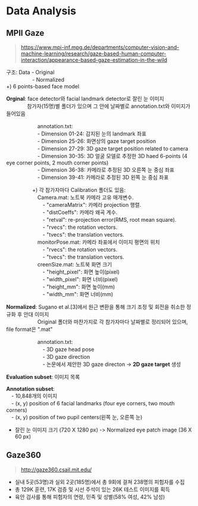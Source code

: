 # Data Analysis
## MPII Gaze
>https://www.mpi-inf.mpg.de/departments/computer-vision-and-machine-learning/research/gaze-based-human-computer-interaction/appearance-based-gaze-estimation-in-the-wild

구조: Data - Original<br>
　　　　　- Normalized<br>
+) 6 points-based face model

**Orginal**: face detector와 facial landmark detector로 잘린 눈 이미지<br>
　　　　참가자(15명)별 폴더가 있으며 그 안에 날짜별로 annotation.txt와 이미지가 들어있음<br>

　　　　　　annotation.txt:<br>
　　　　　　- Dimension 01-24: 감지된 눈의 landmark 좌표<br>
　　　　　　- Dimension 25-26: 화면상의 gaze target position<br>
　　　　　　- Dimension 27-29: 3D gaze target position related to camera<br>
　　　　　　- Dimension 30-35: 3D 얼굴 모델로 추정한 3D haed 6-points (4 eye corner points, 2 mouth corner points)<br>
　　　　　　- Dimension 36-38: 카메라로 추정된 3D 오른쪽 눈 중심 좌표<br>
　　　　　　- Dimension 39-41: 카메라로 추정된 3D 왼쪽 눈 중심 좌표<br>

　　　　　+) 각 참가자마다 Calibration 폴더도 있음:<br>
　　　　　　Camera.mat: 노트북 카메라 고유 매개변수.<br>
　　　　　　　- "cameraMatrix": 카메라 projection 행렬.<br>
　　　　　　　- "distCoeffs": 카메라 왜곡 계수.<br>
　　　　　　　- "retval": re-projection error(RMS, root mean square).<br>
　　　　　　　- "rvecs": the rotation vectors.<br>
　　　　　　　- "tvecs": the translation vectors.<br>
　　　　　　monitorPose.mat: 카메라 좌표에서 이미지 평면의 위치<br>
　　　　　　　- "rvecs": the rotation vectors.<br>
　　　　　　　- "tvecs": the translation vectors.<br>
　　　　　　creenSize.mat: 노트북 화면 크기<br>
　　　　　　　- "height_pixel": 화면 높이(pixel)<br>
　　　　　　　- "width_pixel": 화면 너비(pixel)<br>
　　　　　　　- "height_mm": 화면 높이(mm)<br>
　　　　　　　- "width_mm": 화면 너비(mm)<br>

**Normalized**: Sugano et al.[3]에서 원근 변환을 통해 크기 조정 및 회전을 취소한 정규화 후 안대 이미지<br>
　　　　　　Original 폴더와 마찬가지로 각 참가자마다 날짜별로 정리되어 있으며, file format은 ".mat"<br>

　　　　　　annotation.txt:<br>
　　　　　　　- 3D gaze head pose<br>
　　　　　　　- 3D gaze direction<br>
　　　　　　　- 논문에서 제안한 3D gaze directon -> **2D gaze target** 생성<br>

**Evaluation subset**: 이미지 목록

**Annotation subset**:<br>
　- 10,848개의 이미지<br>
　- (x, y) position of 6 facial landmarks (four eye corners, two mouth corners)<br>
　- (x, y) position of two pupil centers(왼쪽 눈, 오른쪽 눈)

* 잘린 눈 이미지 크기 (720 X 1280 px) -> Normalized eye patch image (36 X 60 px)

## Gaze360
>http://gaze360.csail.mit.edu/

- 실내 5곳(53명)과 실외 2곳(185명)에서 총 9회에 걸쳐 238명의 피험자를 수집
- 총 129K 훈련, 17K 검증 및 시선 주석이 있는 26K 테스트 이미지를 획득 
- 육안 검사를 통해 피험자의 연령, 민족 및 성별(58% 여성, 42% 남성)
